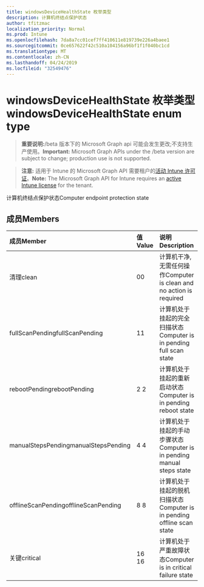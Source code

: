 ```yaml
---
title: windowsDeviceHealthState 枚举类型
description: 计算机终结点保护状态
author: tfitzmac
localization_priority: Normal
ms.prod: Intune
ms.openlocfilehash: 7da8a7cc01cef7ff410611e819739e226a4baee1
ms.sourcegitcommit: 0ce657622f42c510a104156a96bf1f1f040bc1cd
ms.translationtype: MT
ms.contentlocale: zh-CN
ms.lasthandoff: 04/24/2019
ms.locfileid: "32549476"
---
```

# <a name="windowsdevicehealthstate-enum-type"></a><span data-ttu-id="9e16a-103">windowsDeviceHealthState 枚举类型</span><span class="sxs-lookup"><span data-stu-id="9e16a-103">windowsDeviceHealthState enum type</span></span>

> <span data-ttu-id="9e16a-104">**重要说明:**/beta 版本下的 Microsoft Graph api 可能会发生更改;不支持生产使用。</span><span class="sxs-lookup"><span data-stu-id="9e16a-104">**Important:** Microsoft Graph APIs under the /beta version are subject to change; production use is not supported.</span></span>

> <span data-ttu-id="9e16a-105">**注意:** 适用于 Intune 的 Microsoft Graph API 需要租户的[活动 Intune 许可证](https://go.microsoft.com/fwlink/?linkid=839381)。</span><span class="sxs-lookup"><span data-stu-id="9e16a-105">**Note:** The Microsoft Graph API for Intune requires an [active Intune license](https://go.microsoft.com/fwlink/?linkid=839381) for the tenant.</span></span>

<span data-ttu-id="9e16a-106">计算机终结点保护状态</span><span class="sxs-lookup"><span data-stu-id="9e16a-106">Computer endpoint protection state</span></span>

## <a name="members"></a><span data-ttu-id="9e16a-107">成员</span><span class="sxs-lookup"><span data-stu-id="9e16a-107">Members</span></span>
|<span data-ttu-id="9e16a-108">成员</span><span class="sxs-lookup"><span data-stu-id="9e16a-108">Member</span></span>|<span data-ttu-id="9e16a-109">值</span><span class="sxs-lookup"><span data-stu-id="9e16a-109">Value</span></span>|<span data-ttu-id="9e16a-110">说明</span><span class="sxs-lookup"><span data-stu-id="9e16a-110">Description</span></span>|
|:---|:---|:---|
|<span data-ttu-id="9e16a-111">清理</span><span class="sxs-lookup"><span data-stu-id="9e16a-111">clean</span></span>|<span data-ttu-id="9e16a-112">0</span><span class="sxs-lookup"><span data-stu-id="9e16a-112">0</span></span>|<span data-ttu-id="9e16a-113">计算机干净, 无需任何操作</span><span class="sxs-lookup"><span data-stu-id="9e16a-113">Computer is clean and no action is required</span></span>|
|<span data-ttu-id="9e16a-114">fullScanPending</span><span class="sxs-lookup"><span data-stu-id="9e16a-114">fullScanPending</span></span>|<span data-ttu-id="9e16a-115">1</span><span class="sxs-lookup"><span data-stu-id="9e16a-115">1</span></span>|<span data-ttu-id="9e16a-116">计算机处于挂起的完全扫描状态</span><span class="sxs-lookup"><span data-stu-id="9e16a-116">Computer is in pending full scan state</span></span>|
|<span data-ttu-id="9e16a-117">rebootPending</span><span class="sxs-lookup"><span data-stu-id="9e16a-117">rebootPending</span></span>|<span data-ttu-id="9e16a-118">2 </span><span class="sxs-lookup"><span data-stu-id="9e16a-118">2</span></span>|<span data-ttu-id="9e16a-119">计算机处于挂起的重新启动状态</span><span class="sxs-lookup"><span data-stu-id="9e16a-119">Computer is in pending reboot state</span></span>|
|<span data-ttu-id="9e16a-120">manualStepsPending</span><span class="sxs-lookup"><span data-stu-id="9e16a-120">manualStepsPending</span></span>|<span data-ttu-id="9e16a-121">4 </span><span class="sxs-lookup"><span data-stu-id="9e16a-121">4</span></span>|<span data-ttu-id="9e16a-122">计算机处于挂起的手动步骤状态</span><span class="sxs-lookup"><span data-stu-id="9e16a-122">Computer is in pending manual steps state</span></span>|
|<span data-ttu-id="9e16a-123">offlineScanPending</span><span class="sxs-lookup"><span data-stu-id="9e16a-123">offlineScanPending</span></span>|<span data-ttu-id="9e16a-124">8 </span><span class="sxs-lookup"><span data-stu-id="9e16a-124">8</span></span>|<span data-ttu-id="9e16a-125">计算机处于挂起的脱机扫描状态</span><span class="sxs-lookup"><span data-stu-id="9e16a-125">Computer is in pending offline scan state</span></span>|
|<span data-ttu-id="9e16a-126">关键</span><span class="sxs-lookup"><span data-stu-id="9e16a-126">critical</span></span>|<span data-ttu-id="9e16a-127">16 </span><span class="sxs-lookup"><span data-stu-id="9e16a-127">16</span></span>|<span data-ttu-id="9e16a-128">计算机处于严重故障状态</span><span class="sxs-lookup"><span data-stu-id="9e16a-128">Computer is in critical failure state</span></span>|





